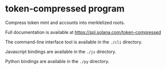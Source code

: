 # token-compressed program

Compress token mint and accounts into merklelized roots.

Full documentation is available at https://spl.solana.com/token-compressed

The command-line interface tool is available in the `./cli` directory.

Javascript bindings are available in the `./js` directory.

Python bindings are available in the `./py` directory.

